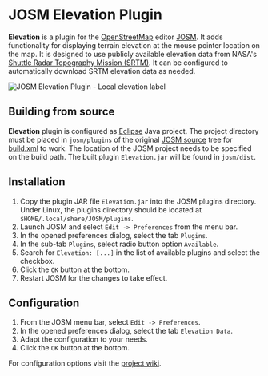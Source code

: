 # JOSM Elevation Plugin
**Elevation** is a plugin for the [OpenStreetMap](https://www.openstreetmap.org/) editor [JOSM](https://josm.openstreetmap.de/). It adds functionality for displaying terrain elevation at the mouse pointer location on the map. It is designed to use publicly available elevation data from NASA's [Shuttle Radar Topography Mission (SRTM)](https://www.earthdata.nasa.gov/sensors/srtm). It can be configured to automatically download SRTM elevation data as needed.

![JOSM Elevation Plugin - Local elevation label](https://github.com/hhtznr/JOSM-Elevation-Plugin/assets/57875126/5a0b252e-1c1d-49db-95ec-dcaaa1cfe21b)

## Building from source
**Elevation** plugin is configured as <a href="https://www.eclipse.org/">Eclipse</a> Java project. The project directory must be placed in <code>josm/plugins</code> of the original <a href="https://josm.openstreetmap.de/svn/trunk">JOSM source</a> tree for <a href="https://github.com/hhtznr/JOSM-Elevation-Plugin/blob/main/build.xml">build.xml</a> to work. The location of the JOSM project needs to be specified on the build path. The built plugin <code>Elevation.jar</code> will be found in <code>josm/dist</code>.

## Installation
1. Copy the plugin JAR file `Elevation.jar` into the JOSM plugins directory. Under Linux, the plugins directory should be located at `$HOME/.local/share/JOSM/plugins`.
2. Launch JOSM and select `Edit -> Preferences` from the menu bar.
3. In the opened preferences dialog, select the tab `Plugins`.
4. In the sub-tab `Plugins`, select radio button option `Available`.
5. Search for `Elevation: [...]` in the list of available plugins and select the checkbox.
6. Click the `OK` button at the bottom.
7. Restart JOSM for the changes to take effect.
</ol>

## Configuration
1. From the JOSM menu bar, select `Edit -> Preferences`.
2. In the opened preferences dialog, select the tab `Elevation Data`.
3. Adapt the configuration to your needs.
4. Click the `OK` button at the bottom.

For configuration options visit the <a href="https://github.com/hhtznr/JOSM-Elevation-Plugin/wiki">project wiki</a>.
